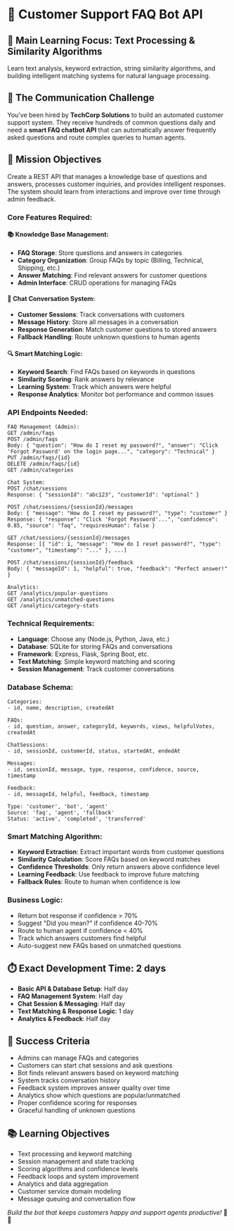 # 🤖 Customer Support FAQ Bot API

## 🎯 **Main Learning Focus: Text Processing & Similarity Algorithms**
Learn text analysis, keyword extraction, string similarity algorithms, and building intelligent matching systems for natural language processing.

## 💬 The Communication Challenge
You've been hired by **TechCorp Solutions** to build an automated customer support system. They receive hundreds of common questions daily and need a **smart FAQ chatbot API** that can automatically answer frequently asked questions and route complex queries to human agents.

## 🎯 Mission Objectives
Create a REST API that manages a knowledge base of questions and answers, processes customer inquiries, and provides intelligent responses. The system should learn from interactions and improve over time through admin feedback.

### Core Features Required:

#### 📚 Knowledge Base Management:
- **FAQ Storage**: Store questions and answers in categories
- **Category Organization**: Group FAQs by topic (Billing, Technical, Shipping, etc.)
- **Answer Matching**: Find relevant answers for customer questions
- **Admin Interface**: CRUD operations for managing FAQs

#### 💬 Chat Conversation System:
- **Customer Sessions**: Track conversations with customers
- **Message History**: Store all messages in a conversation
- **Response Generation**: Match customer questions to stored answers
- **Fallback Handling**: Route unknown questions to human agents

#### 🔍 Smart Matching Logic:
- **Keyword Search**: Find FAQs based on keywords in questions
- **Similarity Scoring**: Rank answers by relevance
- **Learning System**: Track which answers were helpful
- **Response Analytics**: Monitor bot performance and common issues

### API Endpoints Needed:
```
FAQ Management (Admin):
GET /admin/faqs
POST /admin/faqs
Body: { "question": "How do I reset my password?", "answer": "Click 'Forgot Password' on the login page...", "category": "Technical" }
PUT /admin/faqs/{id}
DELETE /admin/faqs/{id}
GET /admin/categories

Chat System:
POST /chat/sessions
Response: { "sessionId": "abc123", "customerId": "optional" }

POST /chat/sessions/{sessionId}/messages
Body: { "message": "How do I reset my password?", "type": "customer" }
Response: { "response": "Click 'Forgot Password'...", "confidence": 0.85, "source": "faq", "requiresHuman": false }

GET /chat/sessions/{sessionId}/messages
Response: [{ "id": 1, "message": "How do I reset password?", "type": "customer", "timestamp": "..." }, ...]

POST /chat/sessions/{sessionId}/feedback
Body: { "messageId": 1, "helpful": true, "feedback": "Perfect answer!" }

Analytics:
GET /analytics/popular-questions
GET /analytics/unmatched-questions
GET /analytics/category-stats
```

### Technical Requirements:
- **Language**: Choose any (Node.js, Python, Java, etc.)
- **Database**: SQLite for storing FAQs and conversations
- **Framework**: Express, Flask, Spring Boot, etc.
- **Text Matching**: Simple keyword matching and scoring
- **Session Management**: Track customer conversations

### Database Schema:
```
Categories:
- id, name, description, createdAt

FAQs:
- id, question, answer, categoryId, keywords, views, helpfulVotes, createdAt

ChatSessions:
- id, sessionId, customerId, status, startedAt, endedAt

Messages:
- id, sessionId, message, type, response, confidence, source, timestamp

Feedback:
- id, messageId, helpful, feedback, timestamp

Type: 'customer', 'bot', 'agent'
Source: 'faq', 'agent', 'fallback'
Status: 'active', 'completed', 'transferred'
```

### Smart Matching Algorithm:
- **Keyword Extraction**: Extract important words from customer questions
- **Similarity Calculation**: Score FAQs based on keyword matches
- **Confidence Thresholds**: Only return answers above confidence level
- **Learning Feedback**: Use feedback to improve future matching
- **Fallback Rules**: Route to human when confidence is low

### Business Logic:
- Return bot response if confidence > 70%
- Suggest "Did you mean?" if confidence 40-70%
- Route to human agent if confidence < 40%
- Track which answers customers find helpful
- Auto-suggest new FAQs based on unmatched questions

## ⏱️ **Exact Development Time: 2 days**
- **Basic API & Database Setup**: Half day
- **FAQ Management System**: Half day
- **Chat Session & Messaging**: Half day
- **Text Matching & Response Logic**: 1 day
- **Analytics & Feedback**: Half day

## 🎯 Success Criteria
- Admins can manage FAQs and categories
- Customers can start chat sessions and ask questions
- Bot finds relevant answers based on keyword matching
- System tracks conversation history
- Feedback system improves answer quality over time
- Analytics show which questions are popular/unmatched
- Proper confidence scoring for responses
- Graceful handling of unknown questions

## 📚 Learning Objectives
- Text processing and keyword matching
- Session management and state tracking
- Scoring algorithms and confidence levels
- Feedback loops and system improvement
- Analytics and data aggregation
- Customer service domain modeling
- Message queuing and conversation flow

*Build the bot that keeps customers happy and support agents productive!* 🤖💬 